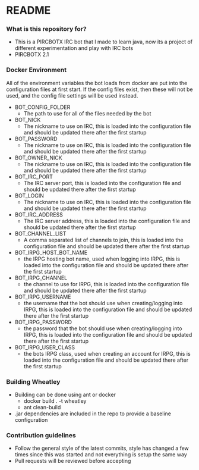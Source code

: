 # README #

### What is this repository for? ###

* This is a PIRCBOTX IRC bot that I made to learn java, now its a project of different experimentation and play with IRC bots
* PIRCBOTX 2.1

### Docker Environment
All of the environment variables the bot loads from docker are put into the configuration files at first start. If the config files exist, then these will not be used, and the config file settings will be used instead.
* BOT_CONFIG_FOLDER
  * The path to use for all of the files needed by the bot
* BOT_NICK
  * The nickname to use on IRC, this is loaded into the configuration file and should be updated there after the first startup
* BOT_PASSWORD
  * The nickname to use on IRC, this is loaded into the configuration file and should be updated there after the first startup
* BOT_OWNER_NICK
  * The nickname to use on IRC, this is loaded into the configuration file and should be updated there after the first startup
* BOT_IRC_PORT
  * The IRC server port, this is loaded into the configuration file and should be updated there after the first startup
* BOT_LOGIN
  * The nickname to use on IRC, this is loaded into the configuration file and should be updated there after the first startup
* BOT_IRC_ADDRESS
  * The IRC server address, this is loaded into the configuration file and should be updated there after the first startup
* BOT_CHANNEL_LIST
  * A comma separated list of channels to join, this is loaded into the configuration file and should be updated there after the first startup
* BOT_IRPG_HOST_BOT_NAME
  * the IRPG hosting bot name, used when logging into IRPG, this is loaded into the configuration file and should be updated there after the first startup
* BOT_IRPG_CHANNEL
  * the channel to use for IRPG, this is loaded into the configuration file and should be updated there after the first startup
* BOT_IRPG_USERNAME
  * the username that the bot should use when creating/logging into IRPG, this is loaded into the configuration file and should be updated there after the first startup
* BOT_IRPG_PASSWORD
  * the password that the bot should use when creating/logging into IRPG, this is loaded into the configuration file and should be updated there after the first startup
* BOT_IRPG_USER_CLASS
  * the bots IRPG class, used when creating an account for IRPG, this is loaded into the configuration file and should be updated there after the first startup


### Building Wheatley ###

* Building can be done using ant or docker
  * docker build . -t wheatley
  * ant clean-build
* .jar dependencies are included in the repo to provide a baseline configuration

### Contribution guidelines ###

* Follow the general style of the latest commits, style has changed a few times since this was started and not everything is setup the same way
* Pull requests will be reviewed before accepting
